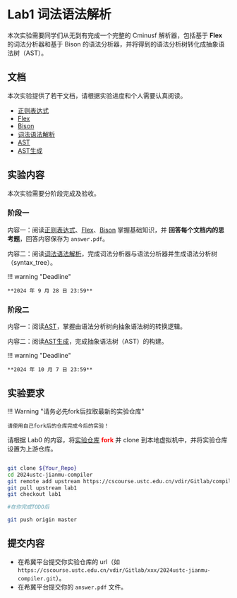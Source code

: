 

# Lab1 词法语法解析

本次实验需要同学们从无到有完成一个完整的 Cminusf 解析器，包括基于 **Flex** 的词法分析器和基于 Bison 的语法分析器，并将得到的语法分析树转化成抽象语法树（AST）。

## 文档

本次实验提供了若干文档，请根据实验进度和个人需要认真阅读。

- [正则表达式](./正则表达式.md)
- [Flex](./Flex.md)
- [Bison](./Bison.md)
- [词法语法解析](词法语法解析.md)
- [AST](./AST.md)
- [AST生成](AST生成.md)

## 实验内容

本次实验需要分阶段完成及验收。

### 阶段一

内容一：阅读[正则表达式](./正则表达式.md)、[Flex](./Flex.md)、[Bison](./Bison.md) 掌握基础知识，并 **回答每个文档内的思考题**，回答内容保存为 `answer.pdf`。

内容二：阅读[词法语法解析](词法语法解析.md)，完成词法分析器与语法分析器并生成语法分析树（syntax_tree）。

!!! warning "Deadline"

    **2024 年 9 月 28 日 23:59**

### 阶段二

内容一：阅读[AST](./AST.md)，掌握由语法分析树向抽象语法树的转换逻辑。

内容二：阅读[AST生成](AST生成.md)，完成抽象语法树（AST）的构建。

!!! warning "Deadline"

    **2024 年 10 月 7 日 23:59**

## 实验要求

!!! Warning "请务必先fork后拉取最新的实验仓库"

    请使用自己fork后的仓库完成今后的实验！

请根据 Lab0 的内容，将[实验仓库](https://cscourse.ustc.edu.cn/vdir/Gitlab/compiler_staff/2024ustc-jianmu-compiler) <font color="red">**fork**</font> 并 clone 到本地虚拟机中，并将实验仓库设置为上游仓库。

```bash

git clone ${Your_Repo}
cd 2024ustc-jianmu-compiler
git remote add upstream https://cscourse.ustc.edu.cn/vdir/Gitlab/compiler_staff/2024ustc-jianmu-compiler
git pull upstream lab1
git checkout lab1

#在你完成TODO后

git push origin master

```

## 提交内容

- 在希冀平台提交你实验仓库的 url（如 `https://cscourse.ustc.edu.cn/vdir/Gitlab/xxx/2024ustc-jianmu-compiler.git`）。
- 在希冀平台提交你的 `answer.pdf` 文件。

